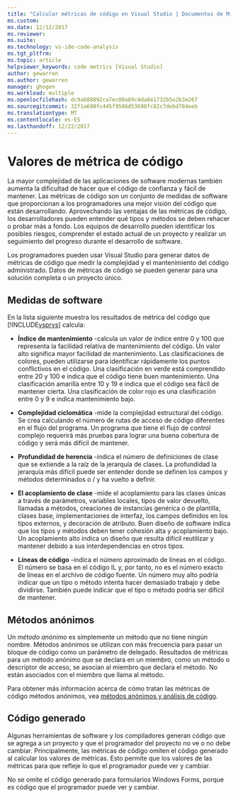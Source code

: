 ```yaml
---
title: "Calcular métricas de código en Visual Studio | Documentos de Microsoft"
ms.custom: 
ms.date: 12/12/2017
ms.reviewer: 
ms.suite: 
ms.technology: vs-ide-code-analysis
ms.tgt_pltfrm: 
ms.topic: article
helpviewer_keywords: code metrics [Visual Studio]
author: gewarren
ms.author: gewarren
manager: ghogen
ms.workload: multiple
ms.openlocfilehash: dc9a688892ca7ec08a89c4da8e1732b5e2b3e267
ms.sourcegitcommit: 32f1a690fc445f9586d53698fc82c7debd784eeb
ms.translationtype: MT
ms.contentlocale: es-ES
ms.lasthandoff: 12/22/2017
---
```

# <a name="code-metrics-values"></a>Valores de métrica de código

La mayor complejidad de las aplicaciones de software modernas también aumenta la dificultad de hacer que el código de confianza y fácil de mantener. Las métricas de código son un conjunto de medidas de software que proporcionan a los programadores una mejor visión del código que están desarrollando. Aprovechando las ventajas de las métricas de código, los desarrolladores pueden entender qué tipos y métodos se deben rehacer o probar más a fondo. Los equipos de desarrollo pueden identificar los posibles riesgos, comprender el estado actual de un proyecto y realizar un seguimiento del progreso durante el desarrollo de software.

Los programadores pueden usar Visual Studio para generar datos de métricas de código que medir la complejidad y el mantenimiento del código administrado. Datos de métricas de código se pueden generar para una solución completa o un proyecto único.

## <a name="software-measurements"></a>Medidas de software

En la lista siguiente muestra los resultados de métrica del código que [!INCLUDE[vsprvs](../code-quality/includes/vsprvs_md.md)] calcula:

- **Índice de mantenimiento** -calcula un valor de índice entre 0 y 100 que representa la facilidad relativa de mantenimiento del código. Un valor alto significa mayor facilidad de mantenimiento. Las clasificaciones de colores, pueden utilizarse para identificar rápidamente los puntos conflictivos en el código. Una clasificación en verde está comprendido entre 20 y 100 e indica que el código tiene buen mantenimiento. Una clasificación amarilla entre 10 y 19 e indica que el código sea fácil de mantener cierta. Una clasificación de color rojo es una clasificación entre 0 y 9 e indica mantenimiento bajo.

- **Complejidad ciclomática** -mide la complejidad estructural del código. Se crea calculando el número de rutas de acceso de código diferentes en el flujo del programa. Un programa que tiene el flujo de control complejo requerirá más pruebas para lograr una buena cobertura de código y será más difícil de mantener.

- **Profundidad de herencia** -indica el número de definiciones de clase que se extiende a la raíz de la jerarquía de clases. La profundidad la jerarquía más difícil puede ser entender donde se definen los campos y métodos determinados o / y ha vuelto a definir.

- **El acoplamiento de clase** -mide el acoplamiento para las clases únicas a través de parámetros, variables locales, tipos de valor devuelto, llamadas a métodos, creaciones de instancias genérica o de plantilla, clases base, implementaciones de interfaz, los campos definidos en los tipos externos, y decoración de atributo. Buen diseño de software indica que los tipos y métodos deben tener cohesión alta y acoplamiento bajo. Un acoplamiento alto indica un diseño que resulta difícil reutilizar y mantener debido a sus interdependencias en otros tipos.

- **Líneas de código** -indica el número aproximado de líneas en el código. El número se basa en el código IL y, por tanto, no es el número exacto de líneas en el archivo de código fuente. Un número muy alto podría indicar que un tipo o método intenta hacer demasiado trabajo y debe dividirse. También puede indicar que el tipo o método podría ser difícil de mantener.

## <a name="anonymous-methods"></a>Métodos anónimos

Un *método anónimo* es simplemente un método que no tiene ningún nombre. Métodos anónimos se utilizan con más frecuencia para pasar un bloque de código como un parámetro de delegado. Resultados de métricas para un método anónimo que se declara en un miembro, como un método o descriptor de acceso, se asocian al miembro que declara el método. No están asociados con el miembro que llama al método.

Para obtener más información acerca de cómo tratan las métricas de código métodos anónimos, vea [métodos anónimos y análisis de código](../code-quality/anonymous-methods-and-code-analysis.md).

## <a name="generated-code"></a>Código generado

Algunas herramientas de software y los compiladores generan código que se agrega a un proyecto y que el programador del proyecto no ve o no debe cambiar. Principalmente, las métricas de código omiten el código generado al calcular los valores de métricas. Esto permite que los valores de las métricas para que refleje lo que el programador puede ver y cambiar.

No se omite el código generado para formularios Windows Forms, porque es código que el programador puede ver y cambiar.